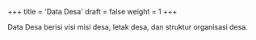 +++
title = 'Data Desa'
draft = false
weight = 1
+++

Data Desa berisi visi misi desa, letak desa, dan struktur organisasi desa.